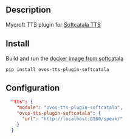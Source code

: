 ## Description
Mycroft TTS plugin for [Softcatala TTS](https://github.com/Softcatala/tts-service)

## Install

Build and run the [docker image from softcatala](https://github.com/Softcatala/tts-service)

`pip install ovos-tts-plugin-softcatala`

## Configuration

```json
  "tts": {
    "module": "ovos-tts-plugin-softcatala",
    "ovos-tts-plugin-softcatala": {
      "url": "http://localhost:8100/speak/"
    }
  }
 
```
